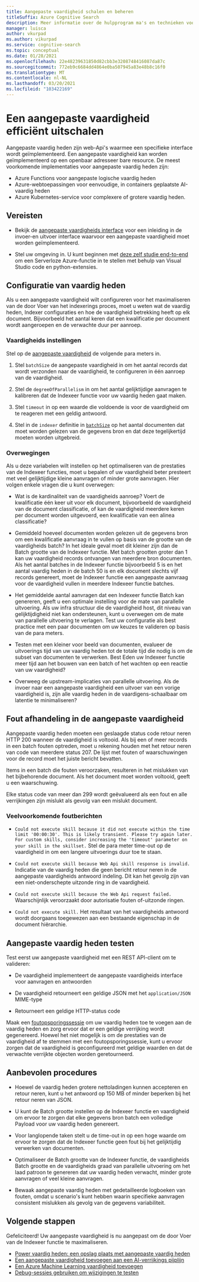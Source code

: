```yaml
---
title: Aangepaste vaardigheid schalen en beheren
titleSuffix: Azure Cognitive Search
description: Meer informatie over de hulpprogram ma's en technieken voor het efficiënt schalen van een aangepaste vaardigheid voor maximale door voer. Aangepaste vaardig heden roepen aangepaste AI-modellen of logica aan die u kunt toevoegen aan een AI-verrijkte index pijplijn in azure Cognitive Search.
manager: luisca
author: vkurpad
ms.author: vikurpad
ms.service: cognitive-search
ms.topic: conceptual
ms.date: 01/28/2021
ms.openlocfilehash: 22e48239631850d82cbb3e3208748416087da87c
ms.sourcegitcommit: 772eb9c6684dd4864e0ba507945a83e48b8c16f0
ms.translationtype: MT
ms.contentlocale: nl-NL
ms.lasthandoff: 03/20/2021
ms.locfileid: "103422169"
---
```

# <a name="efficiently-scale-out-a-custom-skill"></a>Een aangepaste vaardigheid efficiënt uitschalen

Aangepaste vaardig heden zijn web-Api's waarmee een specifieke interface wordt geïmplementeerd. Een aangepaste vaardigheid kan worden geïmplementeerd op een openbaar adresseer bare resource. De meest voorkomende implementaties voor aangepaste vaardig heden zijn:
* Azure Functions voor aangepaste logische vaardig heden
* Azure-webtoepassingen voor eenvoudige, in containers geplaatste AI-vaardig heden
* Azure Kubernetes-service voor complexere of grotere vaardig heden.

## <a name="prerequisites"></a>Vereisten

+ Bekijk de [aangepaste vaardigheids interface](cognitive-search-custom-skill-interface.md) voor een inleiding in de invoer-en uitvoer interface waarvoor een aangepaste vaardigheid moet worden geïmplementeerd.

+ Stel uw omgeving in. U kunt beginnen met [deze zelf studie end-to-end](/python/tutorial-vs-code-serverless-python-01) om een Serverloze Azure-functie in te stellen met behulp van Visual Studio code en python-extensies.

## <a name="skillset-configuration"></a>Configuratie van vaardig heden

Als u een aangepaste vaardigheid wilt configureren voor het maximaliseren van de door Voer van het indexerings proces, moet u weten wat de vaardig heden, Indexer configuraties en hoe de vaardigheid betrekking heeft op elk document. Bijvoorbeeld het aantal keren dat een kwalificatie per document wordt aangeroepen en de verwachte duur per aanroep.

### <a name="skill-settings"></a>Vaardigheids instellingen

Stel op de [aangepaste vaardigheid](cognitive-search-custom-skill-web-api.md) de volgende para meters in.

1. Stel `batchSize` de aangepaste vaardigheid in om het aantal records dat wordt verzonden naar de vaardigheid, te configureren in één aanroep van de vaardigheid.

2. Stel de `degreeOfParallelism` in om het aantal gelijktijdige aanvragen te kalibreren dat de Indexeer functie voor uw vaardig heden gaat maken.

3. Stel `timeout` in op een waarde die voldoende is voor de vaardigheid om te reageren met een geldig antwoord.

4. Stel in de `indexer` definitie in [`batchSize`](https://docs.microsoft.com/rest/api/searchservice/create-indexer#indexer-parameters) op het aantal documenten dat moet worden gelezen van de gegevens bron en dat deze tegelijkertijd moeten worden uitgebreid.

### <a name="considerations"></a>Overwegingen

Als u deze variabelen wilt instellen op het optimaliseren van de prestaties van de Indexeer functies, moet u bepalen of uw vaardigheid beter presteert met veel gelijktijdige kleine aanvragen of minder grote aanvragen. Hier volgen enkele vragen die u kunt overwegen:

* Wat is de kardinaliteit van de vaardigheids aanroep? Voert de kwalificatie één keer uit voor elk document, bijvoorbeeld de vaardigheid van de document classificatie, of kan de vaardigheid meerdere keren per document worden uitgevoerd, een kwalificatie van een alinea classificatie?

* Gemiddeld hoeveel documenten worden gelezen uit de gegevens bron om een kwalificatie aanvraag in te vullen op basis van de grootte van de vaardigheids batch? In het ideale geval moet dit kleiner zijn dan de Batch grootte van de Indexeer functie. Met batch grootten groter dan 1 kan uw vaardigheid records ontvangen van meerdere bron documenten. Als het aantal batches in de Indexeer functie bijvoorbeeld 5 is en het aantal vaardig heden in de batch 50 is en elk document slechts vijf records genereert, moet de Indexeer functie een aangepaste aanvraag voor de vaardigheid vullen in meerdere Indexeer functie batches.

* Het gemiddelde aantal aanvragen dat een Indexeer functie Batch kan genereren, geeft u een optimale instelling voor de mate van parallelle uitvoering. Als uw infra structuur die de vaardigheid host, dit niveau van gelijktijdigheid niet kan ondersteunen, kunt u overwegen om de mate van parallelle uitvoering te verlagen. Test uw configuratie als best practice met een paar documenten om uw keuzes te valideren op basis van de para meters.

* Testen met een kleiner voor beeld van documenten, evalueer de uitvoerings tijd van uw vaardig heden tot de totale tijd die nodig is om de subset van documenten te verwerken. Best Eden uw Indexeer functie meer tijd aan het bouwen van een batch of het wachten op een reactie van uw vaardigheid? 

* Overweeg de upstream-implicaties van parallelle uitvoering. Als de invoer naar een aangepaste vaardigheid een uitvoer van een vorige vaardigheid is, zijn alle vaardig heden in de vaardigens-schaalbaar om latentie te minimaliseren?

## <a name="error-handling-in-the-custom-skill"></a>Fout afhandeling in de aangepaste vaardigheid

Aangepaste vaardig heden moeten een geslaagde status code retour neren HTTP 200 wanneer de vaardigheid is voltooid. Als bij een of meer records in een batch fouten optreden, moet u rekening houden met het retour neren van code van meerdere status 207. De lijst met fouten of waarschuwingen voor de record moet het juiste bericht bevatten.

Items in een batch die fouten veroorzaken, resulteren in het mislukken van het bijbehorende document. Als het document moet worden voltooid, geeft u een waarschuwing.

Elke status code van meer dan 299 wordt geëvalueerd als een fout en alle verrijkingen zijn mislukt als gevolg van een mislukt document. 

### <a name="common-error-messages"></a>Veelvoorkomende foutberichten

* `Could not execute skill because it did not execute within the time limit '00:00:30'. This is likely transient. Please try again later. For custom skills, consider increasing the 'timeout' parameter on your skill in the skillset.` Stel de para meter time-out op de vaardigheid in om een langere uitvoerings duur toe te staan.

* `Could not execute skill because Web Api skill response is invalid.` Indicatie van de vaardig heden die geen bericht retour neren in de aangepaste vaardigheids antwoord indeling. Dit kan het gevolg zijn van een niet-onderschepte uitzonde ring in de vaardigheid.

* `Could not execute skill because the Web Api request failed.` Waarschijnlijk veroorzaakt door autorisatie fouten of-uitzonde ringen.

* `Could not execute skill.` Het resultaat van het vaardigheids antwoord wordt doorgaans toegewezen aan een bestaande eigenschap in de document hiërarchie.

## <a name="testing-custom-skills"></a>Aangepaste vaardig heden testen

Test eerst uw aangepaste vaardigheid met een REST API-client om te valideren:

* De vaardigheid implementeert de aangepaste vaardigheids interface voor aanvragen en antwoorden

* De vaardigheid retourneert een geldige JSON met het `application/JSON` MIME-type

* Retourneert een geldige HTTP-status code

Maak een [foutopsporingssessie](cognitive-search-debug-session.md) om uw vaardig heden toe te voegen aan de vaardig heden en zorg ervoor dat er een geldige verrijking wordt gegenereerd. Hoewel het niet mogelijk is om de prestaties van de vaardigheid af te stemmen met een foutopsporingssessie, kunt u ervoor zorgen dat de vaardigheid is geconfigureerd met geldige waarden en dat de verwachte verrijkte objecten worden geretourneerd.

## <a name="best-practices"></a>Aanbevolen procedures

* Hoewel de vaardig heden grotere nettoladingen kunnen accepteren en retour neren, kunt u het antwoord op 150 MB of minder beperken bij het retour neren van JSON.

* U kunt de Batch grootte instellen op de Indexeer functie en vaardigheid om ervoor te zorgen dat elke gegevens bron batch een volledige Payload voor uw vaardig heden genereert.

* Voor langlopende taken stelt u de time-out in op een hoge waarde om ervoor te zorgen dat de Indexeer functie geen fout bij het gelijktijdig verwerken van documenten.

* Optimaliseer de Batch grootte van de Indexeer functie, de vaardigheids Batch grootte en de vaardigheids graad van parallelle uitvoering om het laad patroon te genereren dat uw vaardig heden verwacht, minder grote aanvragen of veel kleine aanvragen.

* Bewaak aangepaste vaardig heden met gedetailleerde logboeken van fouten, omdat u scenario's kunt hebben waarin specifieke aanvragen consistent mislukken als gevolg van de gegevens variabiliteit.


## <a name="next-steps"></a>Volgende stappen
Gefeliciteerd! Uw aangepaste vaardigheid is nu aangepast om de door Voer van de Indexeer functie te maximaliseren. 

+ [Power vaardig heden: een opslag plaats met aangepaste vaardig heden](https://github.com/Azure-Samples/azure-search-power-skills)
+ [Een aangepaste vaardigheid toevoegen aan een AI-verrijkings pijplijn](cognitive-search-custom-skill-interface.md)
+ [Een Azure Machine Learning vaardigheid toevoegen](https://docs.microsoft.com/azure/search/cognitive-search-aml-skill)
+ [Debug-sessies gebruiken om wijzigingen te testen](https://docs.microsoft.com/azure/search/cognitive-search-debug-session)